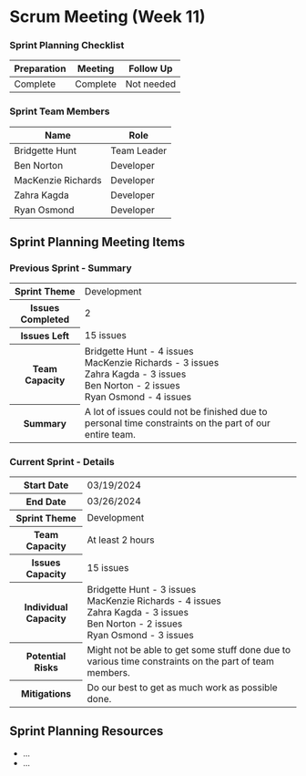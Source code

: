 # Scrum Meeting (Week 11)

### Sprint Planning Checklist
| Preparation | Meeting | Follow Up |
| --- | --- | --- |
| Complete | Complete | Not needed | 

### Sprint Team Members
| Name               | Role        |
|--------------------|-------------|
| Bridgette Hunt     | Team Leader |
| Ben Norton         | Developer   |
| MacKenzie Richards | Developer   |
| Zahra Kagda        | Developer   |
| Ryan Osmond        | Developer   |

## Sprint Planning Meeting Items

### Previous Sprint - Summary
<table>
  <tr>
    <th>Sprint Theme</th>
    <td>Development</td>
  </tr>
  <tr>
    <th>Issues Completed</th>
    <td>2</td>
  </tr>
  <tr>
    <th>Issues Left</th>
    <td>15 issues</td>
  </tr>
  <tr>
    <th>Team Capacity</th>
    <td>
      Bridgette Hunt - 4 issues<br>
      MacKenzie Richards - 3 issues<br>
      Zahra Kagda - 3 issues<br>
      Ben Norton - 2 issues<br>
      Ryan Osmond - 4 issues
    </td>
  </tr>
  <tr>
    <th>Summary</th>
    <td>A lot of issues could not be finished due to personal time constraints on the part of our entire team.</td>
  </tr>
</table>

### Current Sprint - Details
<table>
  <tr>
    <th>Start Date</th>
    <td>03/19/2024</td>
  </tr>
  <tr>
    <th>End Date</th>
    <td>03/26/2024</td>
  </tr>
  <tr>
    <th>Sprint Theme</th>
    <td>Development</td>
  </tr>
  <tr>
    <th>Team Capacity</th>
    <td>At least 2 hours</td>
  </tr>
  <tr>
    <th>Issues Capacity</th>
    <td>15 issues</td>
  </tr>
  <tr>
    <th>Individual Capacity</th>
    <td>
      Bridgette Hunt - 3 issues<br>
      MacKenzie Richards - 4 issues<br>
      Zahra Kagda - 3 issues<br>
      Ben Norton - 2 issues<br>
      Ryan Osmond - 3 issues
    </td>
  </tr>
  <tr>
    <th>Potential Risks</th>
    <td>Might not be able to get some stuff done due to various time constraints on the part of team members.</td>
  </tr>
  <tr>
    <th>Mitigations</th>
    <td>Do our best to get as much work as possible done.</td>
  </tr>
</table>

## Sprint Planning Resources
- ...
- ...
